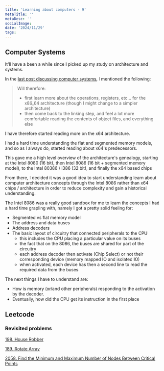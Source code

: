 ```yaml
---
title: 'Learning about computers - 9'
metaTitle: ''
metaDesc: ''
socialImage:
date: '2024/11/29'
tags:
---
```


## Computer Systems

It'll have a been a while since I picked up my study on architecture and systems.

In the [last post discussing computer systems](https://www.leonardogavaudan.com/post/learning-computers-3), I mentioned the following:

> Will therefore:
>
> -   first learn more about the operations, registers, etc... for the x86_64 architecture (though I might change to a simpler architecture)
> -   then come back to the linking step, and feel a lot more comfortable reading the contents of object files, and everything else

I have therefore started reading more on the x64 architecture.

I had a hard time understanding the flat and segmented memory models, and so as I always do, started reading about x64's predecessors.

This gave me a high level overview of the architecture's genealogy, starting at the Intel 8080 (16 bit), then Intel 8086 (16 bit + segmented memory model), to the Intel 80386 / i386 (32 bit), and finally the x64 based chips

From there, I decided it was a good idea to start understanding learn about computer architecture concepts through the Intel 8086 rather than x64 chips / architecture in order to reduce complexity and gain a historical understanding.

The Intel 8086 was a really good sandbox for me to learn the concepts I had a hard time grapling with, namely I got a pretty solid feeling for:

-   Segmented vs flat memory model
-   The address and data buses
-   Address decoders
-   The basic layout of circuitry that connected peripherals to the CPU
    -   this includes the CPU placing a particular value on its buses
    -   the fact that on the 8086, the buses are shared for part of the circuitry
    -   each address decoder then activate (Chip Select) or not their corresponding device (memory mapped IO and isolated IO)
    -   when activated, each device has then a second line to read the required data from the buses

The next things I have to understand are:

-   How is memory (or/and other peripherals) responding to the activation by the decoder.
-   Eventually, how did the CPU get its instruction in the first place

## Leetcode

### Revisited problems

[198. House Robber](https://leetcode.com/problems/house-robber/description/)

[189. Rotate Array](https://leetcode.com/problems/rotate-array/)

[2058. Find the Minimum and Maximum Number of Nodes Between Critical Points](https://leetcode.com/problems/find-the-minimum-and-maximum-number-of-nodes-between-critical-points/description/)
